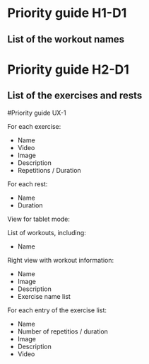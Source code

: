 # Priority guide H1-D1

## List of the workout names

# Priority guide H2-D1

## List of the exercises and rests

#Priority guide UX-1

For each exercise:

- Name
- Video
- Image
- Description
- Repetitions / Duration

For each rest:

- Name
- Duration

View for tablet mode:

List of workouts, including:

- Name

Right view with workout information:

- Name
- Image
- Description
- Exercise name list

For each entry of the exercise list:

- Name
- Number of repetitios / duration
- Image
- Description
- Video
